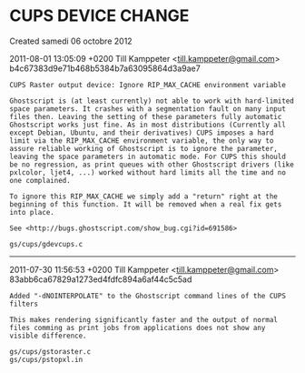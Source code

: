 # CUPS DEVICE CHANGE
Created samedi 06 octobre 2012

 2011-08-01 13:05:09 +0200
Till Kamppeter <[till.kamppeter@gmail.com](mailto:till.kamppeter@gmail.com)>
b4c67383d9e71b468b5384b7a63095864d3a9ae7


    CUPS Raster output device: Ignore RIP_MAX_CACHE environment variable

    Ghostscript is (at least currently) not able to work with hard-limited
    space parameters. It crashes with a segmentation fault on many input
    files then. Leaving the setting of these parameters fully automatic
    Ghostscript works just fine. As in most distributions (Currently all
    except Debian, Ubuntu, and their derivatives) CUPS imposes a hard
    limit via the RIP_MAX_CACHE environment variable, the only way to
    assure reliable working of Ghostscript is to ignore the parameter,
    leaving the space parameters in automatic mode. For CUPS this should
    be no regression, as print queues with other Ghostscript drivers (like
    pxlcolor, ljet4, ...) worked without hard limits all the time and no
    one complained.

    To ignore this RIP_MAX_CACHE we simply add a "return" right at the
    beginning of this function. It will be removed when a real fix gets
    into place.

    See <http://bugs.ghostscript.com/show_bug.cgi?id=691586>

    gs/cups/gdevcups.c 
_________________________________________________________________
2011-07-30 11:56:53 +0200
Till Kamppeter <[till.kamppeter@gmail.com](mailto:till.kamppeter@gmail.com)>
83abb6ca67829a1273ed4fdfc894a6af44c5c5ad

    Added "-dNOINTERPOLATE" to the Ghostscript command lines of the CUPS filters

    This makes rendering significantly faster and the output of normal
    files comming as print jobs from applications does not show any
    visible difference.

    gs/cups/gstoraster.c
    gs/cups/pstopxl.in 

